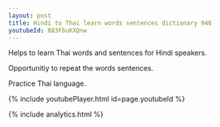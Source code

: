 ```yaml
---
layout: post
title: Hindi to Thai learn words sentences dictionary 946 
youtubeId: B83FbuKXQnw
---
```

 
 
Helps to learn Thai words and sentences for Hindi speakers.

Opportunitiy to repeat the words sentences. 

Practice Thai language. 
 
{% include youtubePlayer.html id=page.youtubeId %}
 
 
{% include analytics.html %}